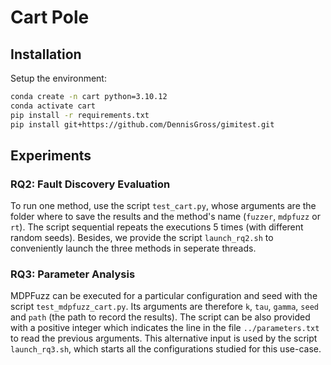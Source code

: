 # Cart Pole

## Installation

Setup the environment:
```bash
conda create -n cart python=3.10.12
conda activate cart
pip install -r requirements.txt
pip install git+https://github.com/DennisGross/gimitest.git
```

## Experiments

### RQ2: Fault Discovery Evaluation

To run one method, use the script `test_cart.py`, whose arguments are the folder where to save the results and the method's name (`fuzzer`, `mdpfuzz` or `rt`).
The script sequential repeats the executions 5 times (with different random seeds).
Besides, we provide the script `launch_rq2.sh` to conveniently launch the three methods in seperate threads.

### RQ3: Parameter Analysis

MDPFuzz can be executed for a particular configuration and seed with the script `test_mdpfuzz_cart.py`.
Its arguments are therefore `k`, `tau`, `gamma`, `seed` and `path` (the path to record the results).
The script can be also provided with a positive integer which indicates the line in the file `../parameters.txt` to read the previous arguments.
This alternative input is used by the script `launch_rq3.sh`, which starts all the configurations studied for this use-case.